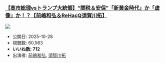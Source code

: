 ### [【高市総理vsトランプ大統領】“関税＆安保”「新黄金時代」か「虚像」か！？【前嶋和弘＆ReHacQ須賀川拓】](https://www.youtube.com/watch?v=l33fXJtn-rE)
[![](https://img.youtube.com/vi/l33fXJtn-rE/sddefault.jpg)](https://www.youtube.com/watch?v=l33fXJtn-rE)
-   公開日: 2025-10-28
-   視聴数: 60,563
-   **いいね数: 712**
-   出演者: [前嶋和弘](/rehacq_fan/people/前嶋和弘 "wikilink"), [須賀川拓](/rehacq_fan/people/須賀川拓 "wikilink")
